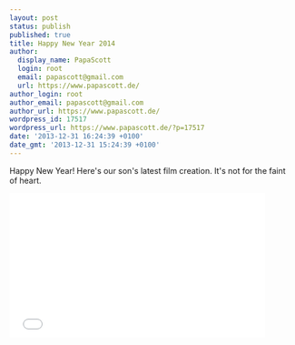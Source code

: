 ```yaml
---
layout: post
status: publish
published: true
title: Happy New Year 2014
author:
  display_name: PapaScott
  login: root
  email: papascott@gmail.com
  url: https://www.papascott.de/
author_login: root
author_email: papascott@gmail.com
author_url: https://www.papascott.de/
wordpress_id: 17517
wordpress_url: https://www.papascott.de/?p=17517
date: '2013-12-31 16:24:39 +0100'
date_gmt: '2013-12-31 15:24:39 +0100'
---
```

<p>Happy New Year! Here's our son's latest film creation. It's not for the faint of heart.</p>
<p><iframe width="450" height="253" src="//www.youtube-nocookie.com/embed/u39IyQpQIbI?rel=0" frameborder="0" allowfullscreen></iframe></p>
